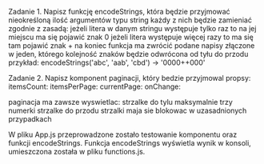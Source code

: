 Zadanie 1. 
Napisz funkcję encodeStrings, która będzie przyjmować nieokreśloną ilość argumentów typu string
każdy z nich będzie zamieniać zgodnie z zasadą:
jeżeli litera w danym stringu występuje tylko raz to na jej miejscu ma się pojawić znak 0
jeżeli litera występuje więcej razy to ma się tam pojawić znak +
na koniec funkcja ma zwrócić podane napisy złączone w jeden, którego kolejność znaków będzie odwrócona od tyłu do przodu
przykład: encodeStrings('abc', 'aab', 'cbd') -> '0000++000'

Zadanie 2. 
Napisz komponent paginacji, który bedzie przyjmowal propsy:
itemsCount:
itemsPerPage:
currentPage:
onChange:

paginacja ma zawsze wyswietlac:
strzalke do tylu
maksymalnie trzy numerki
strzalke do przodu
strzalki maja sie blokowac w uzasadnionych przypadkach

W pliku App.js przeprowadzone zostało testowanie komponentu oraz funkcji encodeStrings.
Funkcja encodeStrings wyświetla wynik w konsoli, umieszczona została w pliku functions.js.
